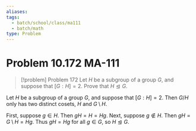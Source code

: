 ```yaml
---
aliases: 
tags:
  - batch/school/class/ma111
  - batch/math
type: Problem
---
```

# Problem 10.172 MA-111

> [!problem] Problem 172
> Let $H$ be a subgroup of a group $G$, and suppose that $[G:H]=2$. Prove that $H \trianglelefteq G$.

Let $H$ be a subgroup of a group $G$, and suppose that $[G:H]=2$. Then $G/H$ only has two distinct cosets, $H$ and $G\setminus H$.

First, suppose $g \in H$. Then $gH=H=Hg$. Next, suppose $g \notin H$. Then $gH=G\setminus H=Hg$. Thus $gH=Hg$ for all $g \in G$, so $H \trianglelefteq G$.

